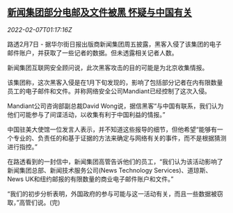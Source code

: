 <!--1644197463000-->
[新闻集团部分电邮及文件被黑 怀疑与中国有关](https://cn.reuters.com/article/wsj-news-group-hacking-0207-idCNKBS2KC02H)
------

<div><i>2022-02-07T01:17:16Z</i></div><p>路透2月7日 - 据华尔街日报出版商新闻集团周五披露，黑客入侵了该集团的电子邮件账户，并获取了一些记者的数据。但未透露相关记者人数。</p><p>新闻集团互联网安全顾问说，此次黑客攻击的目的可能是为北京收集情报。</p><p>该集团称，这次黑客入侵是在1月下旬发现的，影响了包括部分记者在内有限数量员工的电子邮件和文件。并称网络安全公司Mandiant已经控制了这次入侵。</p><p>Mandiant公司咨询部副总裁David Wong说，据信黑客“与中国有联系，我们认为他们可能参与了间谍活动，以收集有利于中国利益的情报。”</p><p>中国驻美大使馆一位发言人表示，并不知道这些报导的细节，但他希望“能够有一个专业的、负责任的和基于证据的方法来确定与网络有关的事件，而不是根据猜测进行指控。”</p><p>在路透看到的一封信中，新闻集团高管告诉他们的员工，“我们认为该活动影响了新闻集团总部、新闻技术服务公司(News Technology Services)、道琼斯、News UK和纽约邮报的有限数量的商业电子邮件账户和文件。”</p><p>“我们的初步分析表明，外国政府的参与可能与这一活动有关，而且一些数据被窃取，”高管们说。(完)</p>
